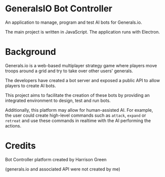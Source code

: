 # GeneralsIO Bot Controller
An application to manage, program and test AI bots for Generals.io.

The main project is written in JavaScript. The application runs with Electron.

# Background
Generals.io is a web-based multiplayer strategy game where players move troops around a grid and try to take over other users' generals.

The developers have created a bot server and exposed a public API to allow players to create AI bots.

This project aims to facilitate the creation of these bots by providing an integrated environment to design, test and run bots.

Additionally, this platform may allow for human-assisted AI. For example, the user could create high-level commands such as `attack`, `expand` or `retreat` and use these commands in realtime with the AI performing the actions.

# Credits
Bot Controller platform created by Harrison Green

(generals.io and associated API were not created by me)

